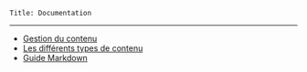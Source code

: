 	Title: Documentation
---

 - [Gestion du contenu]({{base_url}}docs/flatfile)
 - [Les différents types de contenu]({{base_url}}docs/metas)
 - [Guide Markdown]({{base_url}}docs/markdown)